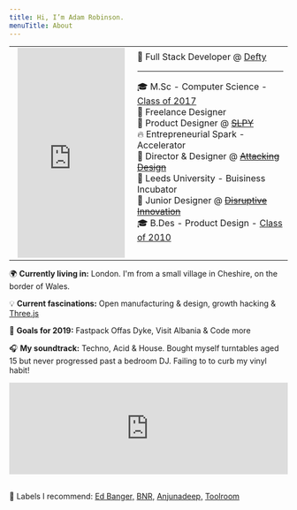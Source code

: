 ```yaml
---
title: Hi, I’m Adam Robinson.
menuTitle: About
---
```

<style>

table {
  border-collapse: collapse;
  margin: 0;
  padding: 0;
  width: 100%;
  table-layout: fixed;
}

table caption {
  font-size: 1.5em;
  margin: .5em 0 .75em;
}

table th,
table td {
  padding-left: 15px;
  text-align: left;
}

table th {
  font-size: .85em;
  letter-spacing: .1em;
  text-transform: uppercase;
}

@media screen and (max-width: 600px) {
  table {
    border: 0;
  }

  table caption {
    font-size: 1.3em;
  }
  
  table thead {
    border: none;
    clip: rect(0 0 0 0);
    height: 1px;
    margin: -1px;
    overflow: hidden;
    padding: 0;
    position: absolute;
    width: 1px;
  }
  
  table tr {
    
    display: block;
    margin-bottom: .625em;
  }
  
  table td {
    display: block;
    text-align: left;
     padding-left: 0px;
  }
  
  table td::before {
    /*
    * aria-label has no advantage, it won't be read inside a table
    content: attr(aria-label);
    */
    content: attr(data-label);
    float: left;
    font-weight: bold;
    text-transform: uppercase;
  }
  
  table td:last-child {
    border-bottom: 0;
  }
}
</style>

<table> 
  <tbody>
    <tr>
      <td ><iframe id="adam-face-3d" width="100%" height="380" scrolling="no" frameborder="no" src="https://confident-snyder-a05c9e.netlify.com/"></iframe> </td>
      <td >
👔 Full Stack Developer @ <a href="https://defty.com/">Defty</a><br>
<hr>
🎓 M.Sc - Computer Science - <a href="https://www.birmingham.ac.uk/postgraduate/courses/taught/computer-science/computer-science.aspx">Class of 2017</a><br>
👔 Freelance Designer<br>
👔 Product Designer @ <strike><a href="https://www.attackingpixels.com/SLPY-Wearable-Sleeping-Bag/">SLPY</a><br></strike>
🔥 Entrepreneurial Spark - Accelerator<br>
👔 Director & Designer @ <strike><a href="https://www.attackingpixels.com/Attacking-Design/">Attacking Design</a></strike><br>
🐣 Leeds University - Buisiness Incubator<br>
👔 Junior Designer @ <strike><a href="http://www.disruptive-innovation.co.uk/">Disruptive Innovation</a></strike><br>
🎓 B.Des - Product Design - <a href="https://engineering.leeds.ac.uk/product-design">Class of 2010</a><br>
<br>
</td>
</tr>
  </tbody>
</table>

<script>

$(document).ready(function() {
  $('#adam-face-3d').load(function(){
    document.getElementById('adam-face-3d').contentDocument.location.reload(true);
  });
});
</script>

🌍 <strong>Currently living in:</strong> London. I'm from a small village in Cheshire, on the border of Wales. 

💡 <strong>Current fascinations:</strong> Open manufacturing & design, growth hacking & [Three.js](https://threejs.org/)
 
🥅 <strong>Goals for 2019:</strong> Fastpack Offas Dyke, Visit Albania & Code more

🎧 <strong>My soundtrack:</strong> Techno, Acid & House. Bought myself turntables aged 15 but never progressed past a bedroom DJ. Failing to to curb my vinyl habit!

<iframe width="100%" height="166" scrolling="no" frameborder="no" allow="autoplay" src="https://w.soundcloud.com/player/?url=https%3A//api.soundcloud.com/tracks/156893117&color=%23ff5500&auto_play=false&hide_related=false&show_comments=true&show_user=true&show_reposts=false&show_teaser=true"></iframe>

<br>💽 Labels I recommend: [Ed Banger,](https://www.youtube.com/channel/UCR8zOlF04Q6gdZIeMtCJZgQ)
[BNR,](https://www.youtube.com/user/boysnoizerecofficial)
[Anjunadeep,](https://www.youtube.com/user/anjunadeep) 
[Toolroom](https://www.youtube.com/user/toolroomrecords)

